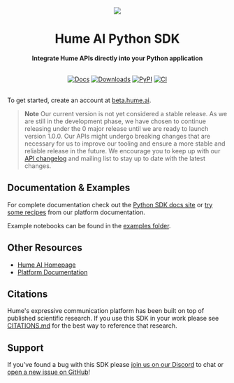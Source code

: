 <div align="center">
  <img src="https://storage.googleapis.com/hume-public-logos/hume/hume-banner.png">
  <h1>Hume AI Python SDK</h1>

  <p>
    <strong>Integrate Hume APIs directly into your Python application</strong>
  </p>

  <br>
  <div>
    <a href="https://humeai.github.io/hume-python-sdk"><img src="https://img.shields.io/badge/docs-mkdocs-blue" alt="Docs"></a>
    <a href="https://pepy.tech/project/hume"><img src="https://pepy.tech/badge/hume" alt="Downloads"></a>
    <a href="https://pypi.org/project/hume"><img src="https://img.shields.io/pypi/v/hume?logo=python&logoColor=%23cccccc" alt="PyPI"></a>
    <a href="https://github.com/HumeAI/hume-python-sdk/actions/workflows/ci.yml"><img src="https://github.com/HumeAI/hume-python-sdk/actions/workflows/ci.yaml/badge.svg" alt="CI"></a>
  </div>
  <br>
</div>

To get started, create an account at [beta.hume.ai](https://beta.hume.ai).

> **Note**
> Our current version is not yet considered a stable release. As we are still in the development phase, we have chosen to continue releasing under the 0 major release until we are ready to launch version 1.0.0. Our APIs might undergo breaking changes that are necessary for us to improve our tooling and ensure a more stable and reliable release in the future. We encourage you to keep up with our [API changelog](https://dev.hume.ai/changelog) and mailing list to stay up to date with the latest changes.

## Documentation & Examples

For complete documentation check out the [Python SDK docs site](https://humeai.github.io/hume-python-sdk/) or [try some recipes](https://dev.hume.ai/recipes) from our platform documentation.

Example notebooks can be found in the [examples folder](./examples/README.md).

## Other Resources

- [Hume AI Homepage](https://hume.ai)
- [Platform Documentation](https://help.hume.ai/basics/about-hume-ai)

## Citations

Hume's expressive communication platform has been built on top of published scientific research. If you use this SDK in your work please see [CITATIONS.md](CITATIONS.md) for the best way to reference that research.

## Support

If you've found a bug with this SDK please [join us on our Discord](https://dev.hume.ai/docs/support) to chat or [open a new issue on GitHub](https://github.com/HumeAI/hume-python-sdk/issues/new)!
